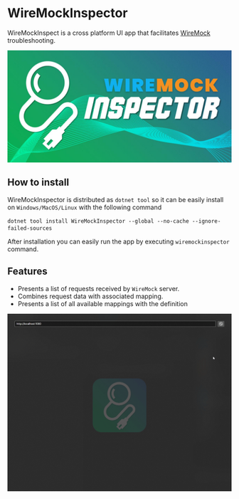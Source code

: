 # WireMockInspector

WireMockInspect is a cross platform UI app that facilitates [WireMock](https://wiremock.org/) troubleshooting.

![](logo.jpg)

## How to install

WireMockInspector is distributed as `dotnet tool` so it can be easily install on `Windows/MacOS/Linux` with the following command

```
dotnet tool install WireMockInspector --global --no-cache --ignore-failed-sources
```

After installation you can easily run the app by executing `wiremockinspector` command.

## Features
- Presents a list of requests received by `WireMock` server.
- Combines request data with associated mapping.
- Presents a list of all available mappings with the definition

![](wiremock_basic_features.gif)
